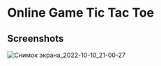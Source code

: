 # Online Game Tic Tac Toe 

## Screenshots
![Снимок экрана_2022-10-10_21-00-27](https://user-images.githubusercontent.com/92936147/194931066-086dc112-3ed3-4152-bc11-8b4c7a527fe3.png)



